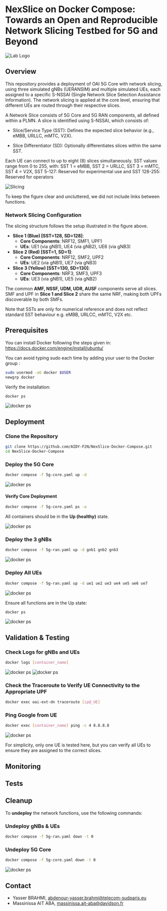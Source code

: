 # NexSlice on Docker Compose: Towards an Open and Reproducible Network Slicing Testbed for 5G and Beyond
![Lab Logo](fig/logo_aidy_f2n.png)
## Overview

This repository provides a deployment of OAI 5G Core with network slicing, using three simulated gNBs (UERANSIM) and multiple simulated UEs, each assigned to a specific S-NSSAI (Single Network Slice Selection Assistance Information). The network slicing is applied at the core level, ensuring that different UEs are routed through their respective slices.

A Network Slice consists of 5G Core and 5G RAN components, all defined within a PLMN. A slice is identified using S-NSSAI, which consists of:

- Slice/Service Type (SST): Defines the expected slice behavior (e.g., eMBB, URLLC, mMTC, V2X).

- Slice Differentiator (SD): Optionally differentiates slices within the same SST.

Each UE can connect to up to eight (8) slices simultaneously. SST values range from 0 to 255, with: SST 1 = eMBB, SST 2 = URLLC, SST 3 = mMTC, SST 4 = V2X, SST 5-127: Reserved for experimental use and SST 128-255: Reserved for operators

![Slicing](fig/slicing.png)

To keep the figure clear and uncluttered, we did not include links between functions.

### **Network Slicing Configuration**

The slicing structure follows the setup illustrated in the figure above.

- **Slice 1 (Blue) [SST=128, SD=128]**:
  - **Core Components**: NRF12, SMF1, UPF1
  - **UEs**: UE1 (via gNB1), UE4 (via gNB2), UE6 (via gNB3)
- **Slice 2 (Red) [SST=1, SD=1]**:
  - **Core Components**: NRF12, SMF2, UPF2
  - **UEs**: UE2 (via gNB1), UE7 (via gNB3)
- **Slice 3 (Yellow) [SST=130, SD=130]**:
  - **Core Components**: NRF3, SMF3, UPF3
  - **UEs**: UE3 (via gNB1), UE5 (via gNB2)

The common **AMF, NSSF, UDM, UDR, AUSF** components serve all slices. SMF and UPF in **Slice 1 and Slice 2** share the same NRF, making both UPFs discoverable by both SMFs.

Note that SSTs are only for numerical reference and does not reflect standard SST behaviour e.g. eMBB, URLCC, mMTC, V2X etc.

## Prerequisites

You can install Docker following the steps given in: https://docs.docker.com/engine/install/ubuntu/

You can avoid typing sudo each time by adding your user to the Docker group : 
```bash
sudo usermod -aG docker $USER 
newgrp docker
```
Verify the installation:

```bash
docker ps
```
![docker ps](fig/ps.png)


## Deployment

### **Clone the Repository**

```bash
git clone https://github.com/AIDY-F2N/NexSlice-Docker-Compose.git
cd NexSlice-Docker-Compose
```

### **Deploy the 5G Core**

```bash
docker compose -f 5g-core.yaml up -d
```
![docker ps](fig/core.png)

#### **Verify Core Deployment**

```bash
docker compose -f 5g-core.yaml ps -a
```
All containers should be in the **Up (healthy)** state.

![docker ps](fig/test-core.png)


### **Deploy the 3 gNBs**

```bash
docker compose -f 5g-ran.yaml up -d gnb1 gnb2 gnb3
```
![docker ps](fig/gnbs.png)

### **Deploy All UEs**

```bash
docker compose -f 5g-ran.yaml up -d ue1 ue2 ue3 ue4 ue5 ue6 ue7
```
![docker ps](fig/ues.png)

Ensure all functions are in the Up state:

```bash
docker ps
```
![docker ps](fig/all.png)


## **Validation & Testing**

### **Check Logs for gNBs and UEs**

```bash
docker logs [container_name]
```
![docker ps](fig/logs-gnb1.png)
![docker ps](fig/logs-ue1.png)

### **Check the Traceroute to Verify UE Connectivity to the Appropriate UPF**

```bash
docker exec oai-ext-dn traceroute [ip@_UE]
```

### **Ping Google from UE**

```bash
docker exec [container_name] ping -c 4 8.8.8.8
```
![docker ps](fig/test-ue1.png)

For simplicity, only one UE is tested here, but you can verify all UEs to ensure they are assigned to the correct slices.


## Monitoring

## Tests

## **Cleanup**

To **undeploy** the network functions, use the following commands:

### **Undeploy gNBs & UEs**

```bash
docker compose -f 5g-ran.yaml down -t 0
```

### **Undeploy 5G Core**

```bash
docker compose -f 5g-core.yaml down -t 0
```
![docker ps](fig/undeploy.png)


## **Contact**
- Yasser BRAHMI, abdenour-yasser.brahmi@telecom-sudparis.eu
- Massinissa AIT ABA, massinissa.ait-aba@davidson.fr
